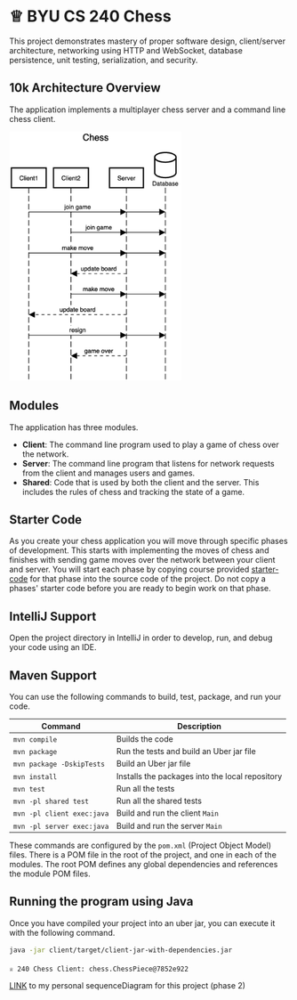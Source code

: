 # ♕ BYU CS 240 Chess

This project demonstrates mastery of proper software design, client/server architecture, networking using HTTP and WebSocket, database persistence, unit testing, serialization, and security.

## 10k Architecture Overview

The application implements a multiplayer chess server and a command line chess client.

[![Sequence Diagram](10k-architecture.png)](https://sequencediagram.org/index.html#initialData=C4S2BsFMAIGEAtIGckCh0AcCGAnUBjEbAO2DnBElIEZVs8RCSzYKrgAmO3AorU6AGVIOAG4jUAEyzAsAIyxIYAERnzFkdKgrFIuaKlaUa0ALQA+ISPE4AXNABWAexDFoAcywBbTcLEizS1VZBSVbbVc9HGgnADNYiN19QzZSDkCrfztHFzdPH1Q-Gwzg9TDEqJj4iuSjdmoMopF7LywAaxgvJ3FC6wCLaFLQyHCdSriEseSm6NMBurT7AFcMaWAYOSdcSRTjTka+7NaO6C6emZK1YdHI-Qma6N6ss3nU4Gpl1ZkNrZwdhfeByy9hwyBA7mIT2KAyGGhuSWi9wuc0sAI49nyMG6ElQQA)

## Modules

The application has three modules.

- **Client**: The command line program used to play a game of chess over the network.
- **Server**: The command line program that listens for network requests from the client and manages users and games.
- **Shared**: Code that is used by both the client and the server. This includes the rules of chess and tracking the state of a game.

## Starter Code

As you create your chess application you will move through specific phases of development. This starts with implementing the moves of chess and finishes with sending game moves over the network between your client and server. You will start each phase by copying course provided [starter-code](starter-code/) for that phase into the source code of the project. Do not copy a phases' starter code before you are ready to begin work on that phase.

## IntelliJ Support

Open the project directory in IntelliJ in order to develop, run, and debug your code using an IDE.

## Maven Support

You can use the following commands to build, test, package, and run your code.

| Command                    | Description                                     |
| -------------------------- | ----------------------------------------------- |
| `mvn compile`              | Builds the code                                 |
| `mvn package`              | Run the tests and build an Uber jar file        |
| `mvn package -DskipTests`  | Build an Uber jar file                          |
| `mvn install`              | Installs the packages into the local repository |
| `mvn test`                 | Run all the tests                               |
| `mvn -pl shared test`      | Run all the shared tests                        |
| `mvn -pl client exec:java` | Build and run the client `Main`                 |
| `mvn -pl server exec:java` | Build and run the server `Main`                 |

These commands are configured by the `pom.xml` (Project Object Model) files. There is a POM file in the root of the project, and one in each of the modules. The root POM defines any global dependencies and references the module POM files.

## Running the program using Java

Once you have compiled your project into an uber jar, you can execute it with the following command.

```sh
java -jar client/target/client-jar-with-dependencies.jar

♕ 240 Chess Client: chess.ChessPiece@7852e922
```

[LINK](https://sequencediagram.org/index.html#initialData=C4S2BsFMAIBUAsQGdrOgQ2qCkBQuBBcEAY0gFoA+AIQHsAjALgGFiSBrDAOwBNoeATugDmWWtBIDI6YDExSAjgFdISYNFoCAOl2ABPAA4wwqLlngwktJQLIYpmYOOAXoUAGbBCbSAB5y5HRMgiJi0AC2tABueFy0shoxAtBBADQAItb0UBJsnE7QkDwmsgAewCx50AASkOAGEZBcStDumtAAVB0gXGoCSiSgtL1d3HxdkKXo4QZQSF24QVQAFADMAJSZStkwJFUFRSWTFXFc5D1q6LpXkNYo4apIIpBAA](https://sequencediagram.org/index.html#initialData=C4S2BsFMAIB4GcQC9IC4BMAGAfLAxgPbgEBOqAxAA4CuJlU2ACgBYCG8M6q0Aws5PHjQAypBIA3MdAAiAkAHMAdnAD0hYiVwrEKAFC7WeYKV7gQkRcF2VWJUHhA3LIsZJLXb9x62cAJHwAmUO42diAOTsAuEuGQHmERPlHSrMCsAIJ4eALwugGprABG7DABhfoWwCQAnvA2Dory0JgAdACcuvIkBNSU0OSKrOLV0ABKkPIg8FWpIATK5ADuzGBxPGaV0AC02NFu3ADajADywgAqALrQKtQcJAA6igDe0ABEt2KDALaQr6ivbwANG8bIJFqQAn8Aa9ga9IF9WCBwFC3tAAL66UQSKQ7aD+RRBMTcF7vO7fX7-IEg9jwcEkSGUmFveGI5GM9G6fGEkjbXZY8SxbgkCZTYBiAAU40m0zE4wAjtQBMAAJSY1yxXkyAqZbKCbjySDAACqd3FHxI5NVKTSOpymrK3GEAFEADJOnhnaDm8nQABm3S+XruumtGSydq2uP5gugimo4HAapi2U1odteugeGFqUgJol3tYP2BoNpEOBLKRVu14cE9sK3AAkgA5Z2jT0FovQEt0gLlhFI6DNs7HINiJMClO4tM1+DcLOQHPpajAZhmsmFyBVm0zuuNltOtuji0b4GsZfMM4EADWFkHTeH0DPK5D1d1QkjfPV2W4T4v14s44ah+eKBME3BSqKsoCPGVhcsE2xRq4RLQCSHa-NA3DQrCv6XjeigAphqIYvyOK4us5iWNwWCYI8qHrj8BGokyrw4f++EYUxHIWAE+hdD0fTkKQPgGtALoEJMCzLKsujkZsiHYmQRynJc1wcIIcyKLRbxoSizHdhC7LEUhPK4nByFPKSnwbrpsL6fSukYmZJmfsmaDQMQEnimJEnyoq0yqtGk67NOb76oaeYkGuVk-FuYZvruIiuu6np2TxIURvJE5ualgFBXsMZuCAvrVN5ICKFFx6dqlAVfjAU6vjkYXAEuK4VU2G6xem767A6iVuh6j7nrht4AGKjMcACyg3PultbAYFbmsXhuV1aZoHIUtAFOQhLn7ChbybexhHMTpHHQhyJEmWRGyUdA1FaSxQ1sYxWHafR6HHVxBK8d0vT9F0kC3t5PRREsKxijJN1RJlyEHNISVnE6VzaDkGmPId444rsTnEgdT14QCjnrc5+Xfu54kg+Kh01a5moLdw3GiOp8wrTtIEEmBsbxom23zcZ3DivA1A7sKdTzBwyr7a8hOY1duyybd93PG8MvcT9-H9MKASiaK0AAOIbkIYPSQr0O7bDetOipKjyBu6P4wBl2ajjUuHTLvO7TGZjTAbPzwFTDuKDTWWpg1Gbe8AvsCAHK7DUHL7bvFuK9c6-WerbfvQGNk3QBnAjQAA6g2Zy+NNf7LbN76ZTGee5AtbMu3nLqipyxNs5duOvLXfzQAcFl5w20g9wAjOgADMAAsgKvFJYoReSUIwo8ryFOAhhXvP1n-MxeftT829ohcRkKWzptUZgNHK13hs93318-IPI-j1PM-g7m72L4Cy+r+vm8MdvsJd4bgPkfXQatOi-QEjQOgUBeDZjFPrDc-RZ5rChnTfmvcTjnGRnne2sc2K0SAT8Y+bhnbE07m7QBG497oSJhzLGpM3LzhzFHGO5cLDAiIZuVm1cyYIhvFHQebC46cOoR1HhwUw6zlzoaVhh1REP2kJ1Hcyd6x9WSrnJB2cpq10LsXUuGNK7t1qtwOMCYJFakTo1TM8DICsIHtIU8gcFGQBocopOPU1HNlbOnDcg8nH4Lwi4mhd4Hy1wTnFDKnsyYOJ4WtehZBNGKNbgk4xClO4OKfpPC6xlT5Q3PpfEkmTuCj2yRicBfE-rkGqJABMBBFjQAAFIEDKogn4-Qf54CvJDCiZs9iw0YEaa2uDBiB1ovQVgNSSA8CIKQFxg8SEMJdiSShII15TJmRoHefih4cg9ow1AAArFpig5HOK7OssQmy5lJMgIPYOQFJFWIzAaSOG5hFsXmUoiJXUEqpw0XnPRJcy5x2gOkJs0hbmDx+So3hbk84WMrtwXo+QxRnMCRwi5kyrmzJIF89xEZPHcCNIwaQ6REbim8QeM4AB+SWptrk8jKsYW5QKDGBzBRCqF0gYVJzhfqDccTsbkNuSk7kaS9okhlk7YCZ87oXweqrb6ECNbkC6JM0wC4eSsEoPQcIsx5jILfj0uS5tElwwRkja4ZRZZkISXOKAthxSqn2fTTMjrIoPLyki6AwovgEEkOkBMEV-YErmkSsYToJrHAAGpOkfAmI8uQjF81cqY7miKpFCnhAGyAQbwBR1Dbywl0BeqjCjbG+NrBE3hJTfyrm5j671WedIv1ub80tXYYoItKaI3lujXGhN4AQVsWTVIiVMYzGJibdEtAeAPXCDSMAW4zqhXs25Om8xvMYaJKlTkk+sr8nysKSrDkFRvpAA)](https://sequencediagram.org/index.html?presentationMode=readOnly#initialData=C4S2BsFMAIB4GcQC9IC4BMAGAfLAxgPbgEBOqAxAA4CuJlU2ACgBYCG8M6q0Aws5PHjQAypBIA3MdAAiAkAHMAdnAD0hYiVwrEKAFC7WeYKV7gQkRcF2VWJUHhA3LIsZJLXb9x62cAJHwAmUO42diAOTsAuEuGQHmERPlHSrMCsAIJ4eALwugGprABG7DABhfoWwCQAnvA2Dory0JgAdACcuvIkBNSU0OSKrOLV0ABKkPIg8FWpIATK5ADuzGBxPGaV0AC02NFu3ADajADywgAqALrQKtQcJAA6igDe0ABEt2KDALaQr6ivbwANG8bIJFqQAn8Aa9ga9IF9WCBwFC3tAAL66UQSKQ7aD+RRBMTcF7vO7fX7-IEg9jwcEkSGUmFveGI5GM9G6fGEkjbXZY8SxbgkCZTYBiAAU40m0zE4wAjtQBMAAJSY1yxXkyAqZbKCbjySDAACqd3FHxI5NVKTSOpymrK3GEAFEADJOnhnaDm8nQABm3S+XruumtGSydq2uP5gugimo4HAapi2U1odteugeGFqUgJol3tYP2BoNpEOBLKRVu14cE9sK3AAkgA5Z2jT0FovQEt0gLlhFI6DNs7HINiJMClO4tM1+DcLOQHPpajAZhmsmFyBVm0zuuNltOtuji0b4GsZfMM4EADWFkHTeH0DPK5D1d1QkjfPV2W4T4v14s44ah+eKBME3BSqKsoCPGVhcsE2xRq4RLQCSHa-NA3DQrCv6XjeigAphqIYvyOK4us5iWNwWCYI8qHrj8BGokyrw4f++EYUxHIWAE+hdD0fTkKQPgGtALoEJMCzLKsujkZsiHYmQRynJc1wcIIcyKLRbxoSizHdhC7LEUhPK4nByFPKSnwbrpsL6fSukYmZJmfsmaDQMQEnimJEnyoq0yqtGk67NOb76oaeYkGuVk-FuYZvruIiuu6np2TxIURvJE5ualgFBXsMZuCAvrVN5ICKFFx6dqlAVfjAU6vjkYXAEuK4VU2G6xem767A6iVuh6j7nrht4AGKjMcACyg3PultbAYFbmsXhuV1aZoHIUtAFOQhLn7ChbybexhHMTpHHQhyJEmWRGyUdA1FaSxQ1sYxWHafR6HHVxBK8d0vT9F0kC3t5PRREsKxijJN1RJlyEHNISVnE6VzaDkGmPId444rsTnEgdT14QCjnrc5+Xfu54kg+Kh01a5moLdw3GiOp8wrTtIEEmBsbxom23zcZ3DivA1A7sKdTzBwyr7a8hOY1duyybd93PG8MvcT9-H9MKASiaK0AAOIbkIYPSQr0O7bDetOipKjyBu6P4wBl2ajjUuHTLvO7TGZjTAbPzwFTDuKDTWWpg1Gbe8AvsCAHK7DUHL7bvFuK9c6-WerbfvQGNk3QBnAjQAA6g2Zy+NNf7LbN76ZTGee5AtbMu3nLqipyxNs5duOvLXfzQAcFl5w20g9wAjOgADMAAsgKvFJYoReSUIwo8ryFOAhhXvP1n-MxeftT829ohcRkKWzptUZgNHK13hs93318-IPI-j1PM-g7m72L4Cy+r+vm8MdvsJd4bgPkfXQatOi-QEjQOgUBeDZjFPrDc-RZ5rChnTfmvcTjnGRnne2sc2K0SAT8Y+bhnbE07m7QBG497oSJhzLGpM3LzhzFHGO5cLDAiIZuVm1cyYIhvFHQebC46cOoR1HhwUw6zlzoaVhh1REP2kJ1Hcyd6x9WSrnJB2cpq10LsXUuGNK7t1qtwOMCYJFakTo1TM8DICsIHtIU8gcFGQBocopOPU1HNlbOnDcg8nH4Lwi4mhd4Hy1wTnFDKnsyYOJ4WtehZBNGKNbgk4xClO4OKfpPC6xlT5Q3PpfEkmTuCj2yRicBfE-rkGqJABMBBFjQAAFIEDKogn4-Qf54CvJDCiZs9iw0YEaa2uDBiB1ovQVgNSSA8CIKQFxg8SEMJdiSShII15TJmRoHefih4cg9ow1AAArFpig5HOK7OssQmy5lJMgIPYOQFJFWIzAaSOG5hFsXmUoiJXUEqpw0XnPRJcy5x2gOkJs0hbmDx+So3hbk84WMrtwXo+QxRnMCRwi5kyrmzJIF89xEZPHcCNIwaQ6REbim8QeM4AB+SWptrk8jKsYW5QKDGBzBRCqF0gYVJzhfqDccTsbkNuSk7kaS9okhlk7YCZ87oXweqrb6ECNbkC6JM0wC4eSsEoPQcIsx5jILfj0uS5tElwwRkja4ZRZZkISXOKAthxSqn2fTTMjrIoPLyki6AwovgEEkOkBMEV-YErmkSsYToJrHAAGpOkfAmI8uQjF81cqY7miKpFCnhAGyAQbwBR1Dbywl0BeqjCjbG+NrBE3hJTfyrm5j671WedIv1ub80tXYYoItKaI3lujXGhN4AQVsWTVIiVMYzGJibdEtAeAPXCDSMAW4zqhXs25Om8xvMYaJKlTkk+sr8nysKSrDkFRvpAA)](https://sequencediagram.org/index.html#initialData=C4S2BsFMAIB4GcQC9IC4BMAGAfLAxgPbgEBOqAxAA4CuJlU2ACgBYCG8M6q0Aws5PHjQAypBIA3MdAAiAkAHMAdnAD0hYiVwrEKbACg9rPMFK9wISIuB7KrEqDwhbVkWMkkbdh09YuAEr4AJlAetvYgjs7ArhIRkJ7hkb7R0qzArACCeHgC8HqBaawARuwwgUUGlsAkAJ7wto6K8tCYAHQAnHryJATUlNDkiqziNdAASpDyIPDVaSAEyuQA7sxg8TzmVdAAtNgx7twA2owA8sIAKgC60CrUHCQAOooA3tAARHdiQwC2kG+ob3eABp3rZBEtSIF-oC3iC3pBvqwQOBoe9oABfPSiCRSXbQAKKYJibivD73H5-AHA0HseAQkhQqmw94IpEopkYvQEokkHZ7bHiOLcEiTabAMQACgmUxmYgmAEdqAJgABKLFuOJ8mSFLI5QTceSQYAAVXuEs+JApatS6V1uS15W4wgAogAZZ08c7QC0U6AAMx63299z0Nsy2Xt2zxAqF0EU1HA4HVsRyWrDdv10DwIrSkFNkp9rF+ILBdMhINZyOtOojggdRW4AEkAHIusZewvF6Cl+mBCuI5HQFvnE7BsTJwWpvHp2vwbjZyC5jLUYDMc3kouQau22f1put53tseWzcg1gr5jnAgAa0sQ+bI+g59XoZreqEUf5Gpy3Gfl5vlgTpqn74kEITcNKYpygICbWNyIQ7NGbjEtApKdn80DcDCcJ-let6KICWFopiAq4niGwWFY3BYJgTxoRuvyEWizJvLhAEEZhzGcpYgQGN0vT9OQpC+Ia0CugQUyLCsax6BRWxITiZDHGcVw3BwgjzIodHvOhqIsT2kIciRyG8ni8Eoc8ZJfJuelwgZDJ6Zi5mmV+KZoNAxCSRK4mSQqSozGqMZTnsM7vgaRr5iQ67Wb827hu+e4uu6nrHhSJa0r2-Zsv6gbHq+O4JSBQVoOh6XguW0CVkmxVasVqDuCAfo1D5ICKBKiiQEs3YZRV9mBNAbDwMwgXfjACmTmghodSQS4XtFJ6xUBwXagVuSoAus2rvNaVPheeGWHFGYfnsjotm2HYMZAZ57ex96Pn++XxZG42xmx+FLWNZlgShb2Ac5iGuQcqHvL9HFESxumcTCnKkaZ5GbFR0A0dprE3fhTHYTpl0Y8Reg8XxPR9AM3SQHePm9NEyyrOKskI9E40oYc0hus65zOtc2i5JpTygxOuJ7M5JIg2jliAk530ufssaeRTEqgyNblpm+a2GsAy5bfLj1HYlLMpaDOUEEGD2hc9gNCrzNXTsr+qBJAUDiura6aybdZ4o6zPumzu2rvtygBob3vMFru5FaNqDVEqH0A6BhLgdAEfxP9oeKdwErwNQu4ivUCwcCqwNvGLfNw3scmI8jLzvIX+NdITgkiv1rpitAADim5CFTMml-TgOM83rMc-Im48yLihF1qgv56DhdJ2bP4eWKre-PAcsjwrE1K6t+qq47K8++xh0hydDYiLrXr6-7RsXsHhUvT+FujRvT36uYMyLwIEoH4VR+oElHpeoPS9oAADExgnAALLQAAQIa+pspZzygXkS2X1Y4oSgY3GYXIJbR1hkLN4CD-jQEOJZKBjZpAEIAIzoAAMwABYgRvGkuKSKFJoSwieG8Io4AjDXmYTZAELEoHNk3Pw9ElxjKKWjl3aimBaIVzwW3AhRD5G-FIRQ6hdCGHUzzNjfhQJ2GcO4bwxiuj3iCOEQXURmJq78SJlQWg9AYA8BzOKFum4BiMPWHTWqJkjinAuAPIeQwR50TMb8cR7hx4S1wVPOEoSMLixQZLOqWZnGQDfrvf8+EQRxLXsBEK1s5zbzms7Ape4T7JTPiPA2l8Xwuw-LfNA99FZW03nODa4p0k5Jga7b+Z1Dz-03EI34d1RwIO6fU2e7kSHSCjiBCe0zMGJOwT4-O0y1G0JhiZSRdNpGyNJGs7glCNlWMJATASAwah22IF1AAUgQVqrjhnkAMXga8tNKLd32IzRgxpVIqCgcPPe+E6L0FYJckgPAiCkGyZuUh4T+Yxx5NEke+kuHgshRoARsKyGchnnAtAAAre5ih0mgxLGisQGLoWQOxbk5adTUBFI1qvcZZTf56yqRfQOrLk4TVQGS1Km5Zn5NaYyo0nTaU8u-uygZwylhgGYDSlRMy6nLLcgaIVltJmoD6AUDpm4JRQJhcq8lYLKVQpIHSsaIqn5zngMMNJBrpnGq3FK6AjpjSMGkBkL2UDoDytXEqyApCeUNI1b8WZyCkVBsWTyNVQNSSF1htsj5uyUZV1OTXc55BuhgrMIuXkrBKD0AiHMBY7itHvPkj3MghCPas3ZjccoY8o1xzwFAOwH9Y0ITDVmDtUUrWPyOsKBEBBJAZETJFZen9Izf3GM6MBJwABqzonyJmPHkVVvLYzxkTMKlatqR3fDHZACd4A37TrdY6edi6V1rvAEGzdpTt1z13dVB+LTD3QBFMe8diZHa+0vVuudYwF3LtXawddoMn2tPjTuhM77mnavbQW4Q6RgB3C7UggWUS4wIe7WRGtuCk1bJAlIpGMj02ckqKcoAA)) to my personal sequenceDiagram for this project (phase 2)


